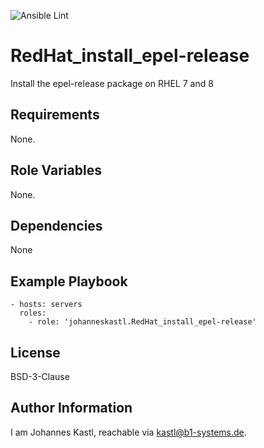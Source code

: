 ![Ansible Lint](https://github.com/johanneskastl/ansible-role-RedHat_install_epel-release/workflows/Ansible%20Lint/badge.svg)

RedHat_install_epel-release
=========

Install the epel-release package on RHEL 7 and 8

Requirements
------------

None.

Role Variables
--------------

None.

Dependencies
------------

None

Example Playbook
----------------

    - hosts: servers
      roles:
        - role: 'johanneskastl.RedHat_install_epel-release'

License
-------

BSD-3-Clause

Author Information
------------------

I am Johannes Kastl, reachable via kastl@b1-systems.de.
